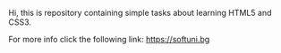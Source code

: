 Hi,
this is repository containing simple tasks about learning HTML5 and CSS3.

For more info click the following link:
https://softuni.bg
